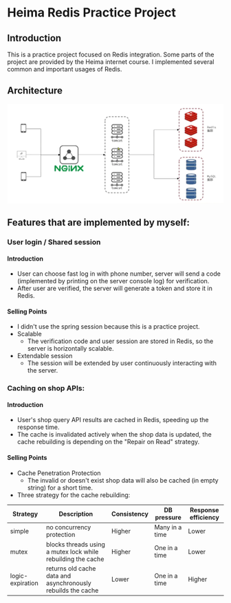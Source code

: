 # Heima Redis Practice Project

## Introduction
This is a practice project focused on Redis integration. 
Some parts of the project are provided by the Heima internet course. 
I implemented several common and important usages of Redis.

## Architecture
![img.png](readme/img.png)

## Features that are implemented by myself:
### User login / Shared session
#### Introduction
- User can choose fast log in with phone number, 
server will send a code (implemented by printing on the server console log) for verification.
- After user are verified, the server will generate a token and store it in Redis.
#### Selling Points
- I didn't use the spring session because this is a practice project.
- Scalable
  - The verification code and user session are stored in Redis, so the server is horizontally scalable.
- Extendable session
  - The session will be extended by user continuously interacting with the server.

### Caching on shop APIs:
#### Introduction
- User's shop query API results are cached in Redis, speeding up the response time.
- The cache is invalidated actively when the shop data is updated, the cache rebuilding is depending on the "Repair on Read" strategy.
#### Selling Points
- Cache Penetration Protection
  - The invalid or doesn't exist shop data will also be cached (in empty string) for a short time.
- Three strategy for the cache rebuilding:

| Strategy         | Description                                                   | Consistency | DB pressure    | Response efficiency |
|------------------|---------------------------------------------------------------|-------------|----------------|---------------------|
| simple           | no concurrency protection                                     | Higher      | Many in a time | Lower               |
| mutex            | blocks threads using a mutex lock while rebuilding the cache  | Higher      | One in a time  | Lower               |
| logic-expiration | returns old cache data and asynchronously rebuilds the cache  | Lower       | One in a time  | Higher              |